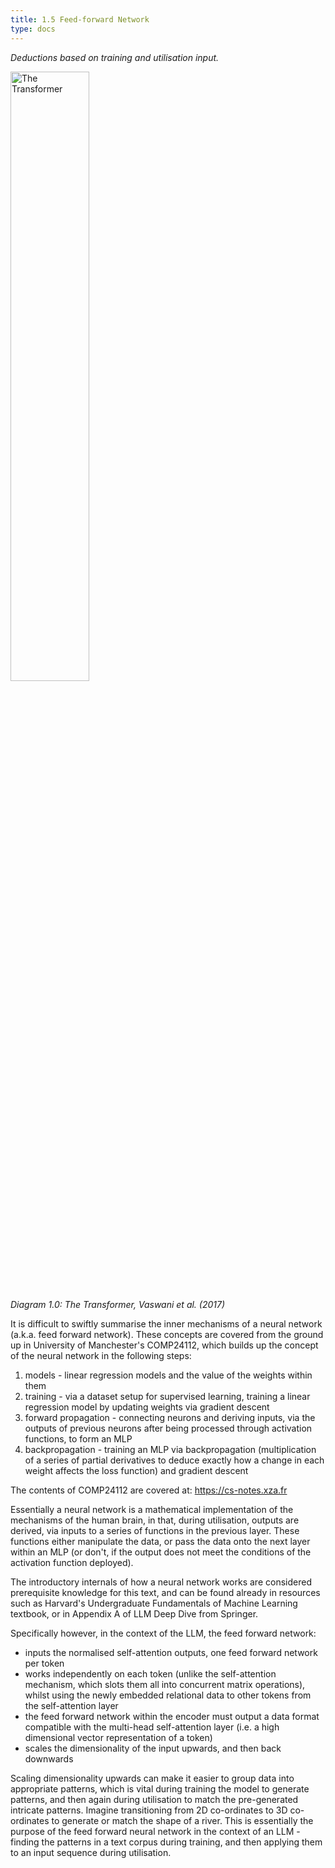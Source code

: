 ```yaml
---
title: 1.5 Feed-forward Network
type: docs
---
```


*Deductions based on training and utilisation input.*

<img src="/img/transformer-vaswani.png" alt="The Transformer" width="50%"/>

*Diagram 1.0: The Transformer, Vaswani et al. (2017)*

It is difficult to swiftly summarise the inner mechanisms of a neural network (a.k.a. feed forward network). These concepts are covered from the ground up in University of Manchester's COMP24112, which builds up the concept of the neural network in the following steps:

1. models \- linear regression models and the value of the weights within them  
2. training \- via a dataset setup for supervised learning, training a linear regression model by updating weights via gradient descent  
3. forward propagation \- connecting neurons and deriving inputs, via the outputs of previous neurons after being processed through activation functions, to form an MLP  
4. backpropagation \- training an MLP via backpropagation (multiplication of a series of partial derivatives to deduce exactly how a change in each weight affects the loss function) and gradient descent

The contents of COMP24112 are covered at: https://cs-notes.xza.fr

Essentially a neural network is a mathematical implementation of the mechanisms of the human brain, in that, during utilisation, outputs are derived, via inputs to a series of functions in the previous layer. These functions either manipulate the data, or pass the data onto the next layer within an MLP (or don't, if the output does not meet the conditions of the activation function deployed).

The introductory internals of how a neural network works are considered prerequisite knowledge for this text, and can be found already in resources such as Harvard's Undergraduate Fundamentals of Machine Learning textbook, or in Appendix A of LLM Deep Dive from Springer.

Specifically however, in the context of the LLM, the feed forward network:

* inputs the normalised self-attention outputs, one feed forward network per token  
* works independently on each token (unlike the self-attention mechanism, which slots them all into concurrent matrix operations), whilst using the newly embedded relational data to other tokens from the self-attention layer  
* the feed forward network within the encoder must output a data format compatible with the multi-head self-attention layer (i.e. a high dimensional vector representation of a token)  
* scales the dimensionality of the input upwards, and then back downwards

Scaling dimensionality upwards can make it easier to group data into appropriate patterns, which is vital during training the model to generate patterns, and then again during utilisation to match the pre-generated intricate patterns. Imagine transitioning from 2D co-ordinates to 3D co-ordinates to generate or match the shape of a river. This is essentially the purpose of the feed forward neural network in the context of an LLM \- finding the patterns in a text corpus during training, and then applying them to an input sequence during utilisation.
